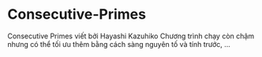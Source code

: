 # Consecutive-Primes
Consecutive Primes viết bởi Hayashi Kazuhiko
Chương trình chạy còn chậm nhưng có thể tối ưu thêm bằng cách sàng nguyên tố và tính trước, ...

